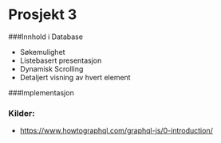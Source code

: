 # Prosjekt 3

###Innhold i Database
* Søkemulighet
* Listebasert presentasjon
* Dynamisk Scrolling
* Detaljert visning av hvert element

###Implementasjon

### Kilder:
* https://www.howtographql.com/graphql-js/0-introduction/
